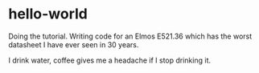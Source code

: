 # hello-world
Doing the tutorial.
Writing code for an Elmos E521.36 which has the worst datasheet I have ever seen in 30 years.

I drink water, coffee gives me a headache if I stop drinking it.
